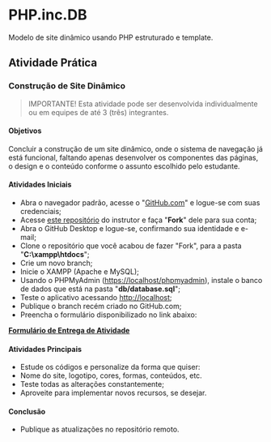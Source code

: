 
# PHP.inc.DB

Modelo de site dinâmico usando PHP estruturado e template.

## Atividade Prática  
### Construção de Site Dinâmico

> IMPORTANTE!
> Esta atividade pode ser desenvolvida individualmente ou em equipes de até 3 (três) integrantes.

#### Objetivos
Concluir a construção de um site dinâmico, onde o sistema de navegação já está funcional, faltando apenas desenvolver os componentes das páginas, o design e o conteúdo conforme o assunto escolhido pelo estudante.

#### Atividades Iniciais
-   Abra o navegador padrão, acesse o "[GitHub.com](https://github.com/)" e logue-se com suas credenciais;    
-   Acesse [este repositório](https://github.com/Luferat/PHP.inc.DB) do instrutor e faça "**Fork**" dele para sua conta;    
-   Abra o GitHub Desktop e logue-se, confirmando sua identidade e e-mail;    
-   Clone o repositório que você acabou de fazer "Fork", para a pasta "**C:\xampp\htdocs**";    
-   Crie um novo branch;    
-   Inicie o XAMPP (Apache e MySQL);    
-   Usando o PHPMyAdmin ([https://localhost/phpmyadmin](https://localhost/phpmyadmin)), instale o banco de dados que está na pasta "**db/database.sql**";    
-   Teste o aplicativo acessando [http://localhost](http://localhost);    
-   Publique o branch recém criado no GitHub.com;    
-   Preencha o formulário disponibilizado no link abaixo:

**[Formulário de Entrega de Atividade](https://docs.google.com/forms/d/e/1FAIpQLSdbXZT28dTwQyJan84_lEpGaL55usiFDmUtuf7nbaKaWuUC7Q/viewform?usp=sf_link)**

#### Atividades Principais
-   Estude os códigos e personalize da forma que quiser:
-   Nome do site, logotipo, cores, formas, conteúdos, etc.
-   Teste todas as alterações constantemente;
-   Aproveite para implementar novos recursos, se desejar. 

#### Conclusão
-   Publique as atualizações no repositório remoto.